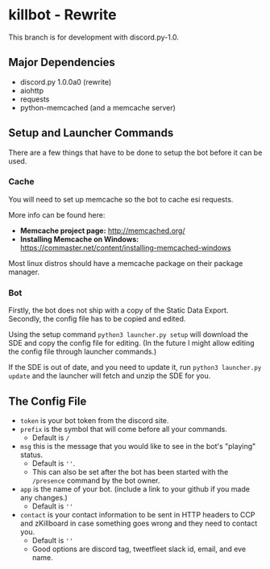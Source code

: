 # killbot - Rewrite

This branch is for development with discord.py-1.0. 

## Major Dependencies

* discord.py 1.0.0a0 (rewrite)
* aiohttp
* requests
* python-memcached (and a memcache server)

## Setup and Launcher Commands
There are a few things that have to be done to setup the bot before it can be used.

### Cache
You will need to set up memcache so the bot to cache esi requests. 

More info can be found here:
* **Memcache project page:** http://memcached.org/
* **Installing Memcache on Windows:** https://commaster.net/content/installing-memcached-windows

Most linux distros should have a memcache package on their package manager.

### Bot
Firstly, the bot does not ship with a copy of the Static Data Export. Secondly, the config file has to be copied and edited.

Using the setup command `python3 launcher.py setup` will download the SDE and copy the config file for editing.
(In the future I might allow editing the config file through launcher commands.)

If the SDE is out of date, and you need to update it, run `python3 launcher.py update` and the launcher will fetch and unzip the SDE for you.

## The Config File

* `token` is your bot token from the discord site.
* `prefix` is the symbol that will come before all your commands.
  * Default is `/`
* `msg` this is the message that you would like to see in the bot's "playing" status.
  * Default is `''`. 
  * This can also be set after the bot has been started with the `/presence` command by the bot owner.
* `app` is the name of your bot. (include a link to your github if you made any changes.)
  * Default is `''`
* `contact` is your contact information to be sent in HTTP headers to CCP and zKillboard in case something goes wrong and they need to contact you.
  * Default is `''`
  * Good options are discord tag, tweetfleet slack id, email, and eve name. 